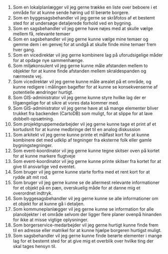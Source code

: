 1. Som en lokalplanlægger vil jeg gerne trække en liste over beboere i et område for at kunne sende høring ud til berørte borgere.
2. Som en byggesagsbehandler vil jeg gerne se skråfotos af et bestemt sted for at undersøge detaljerede forhold ved en bygning.
3. Som en sagsbehandler vil jeg gerne have nøjes med at skulle vælge mellem få, relevante temaer
4. Som en sagsbehandler vil jeg gerne kunne vælge mine temaer og gemme dem i en genvej for at undgå at skulle finde mine temaer frem hver gang.
5. Som en vicedirektør vil jeg gerne kombinere lag på uforudsigelige måder for at opdage nye sammenhænge.
6. Som miljøkonsulent vil jeg gerne kunne måle afstanden mellem to objekter for at kunne finde afstanden mellem skraldespanden og nærmeste vej.
7. Som vicedirektør vil jeg gerne kunne måle arealet på et område, og kunne redigere i målingen bagefter for at kunne se konsekvenserne af potentielle ændringer hurtigt.
8. Som GIS-administrator vil jeg gerne kunne styre hvilke lag der er tilgængelige for at sikre at vores data kommer med.
9. Som GIS-administrator vil jeg gerne have at så mange elementer bliver trukket fra backenden (CartoDB) som muligt, for at slippe for at lave dobbelt-opsætning.
10. Som projektgruppemedarbejder vil jeg gerne kunne tage et print af et kortudsnit for at kunne medbringe det til en analog diskussion
11. Som arkitekt vil jeg gerne kunne printe et målfast kort for at kunne kombinere det med udklip af tegninger fra eksterne folk eller gamle bygningstegninger.
12. Som event-koordinator vil jeg gerne kunne tegne skitser oven på kortet for at kunne markere flugtveje
13. Som event-koordinator vil jeg gerne kunne printe skitser fra kortet for at give til ansvarlige ved eventet.
14. Som bruger vil jeg gerne kunne starte forfra med et rent kort for at rydde alt mit rod.
15. Som bruger vil jeg gerne kunne se de allermest relevante informationer for et objekt på en pæn, overskuelig måde for at danne mig et overordnet indtryk.
16. Som byggesagsbehandler vil jeg gerne kunne se alle informationer om et objekt for at kunne gå i detaljen.
17. Som kommuneplanlægger vil jeg gerne kunne se information for alle planobjekter i et område selvom der ligger flere planer ovenpå hinanden for ikke at misse vigtige oplysninger.
18. Som borgerservice-medarbejder vil jeg gerne hurtigt kunne finde frem til en adresse eller matrikel for at kunne hjælpe borgeren hurtigst muligt.
19. Som sagsbehandler vil jeg gerne kunne finde berørte elementer i mange lag for et bestemt sted for at give mig et overblik over hvilke ting der skal tages hensyn til.
